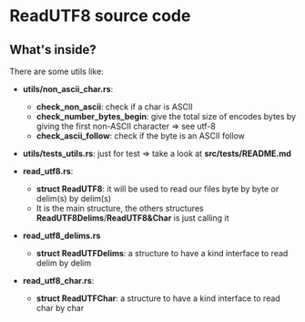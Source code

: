 # ReadUTF8 source code

## What's inside?

There are some utils like:

- **utils/non_ascii_char.rs**:
    - **check_non_ascii**: check if a char is ASCII
    - **check_number_bytes_begin**: give the total size of encodes bytes by giving the first non-ASCII character => see utf-8
    - **check_ascii_follow**: check if the byte is an ASCII follow

- **utils/tests_utils.rs**: just for test => take a look at **src/tests/README.md**

- **read_utf8.rs**:
    - **struct ReadUTF8**: it will be used to read our files byte by byte or delim(s) by delim(s)
    - It is the main structure, the others structures **ReadUTF8Delims**/**ReadUTF8&Char** is just calling it

- **read_utf8_delims.rs**
    - **struct ReadUTFDelims**: a structure to have a kind interface to read delim by delim

- **read_utf8_char.rs**:
    - **struct ReadUTFChar**: a structure to have a kind interface to read char by char